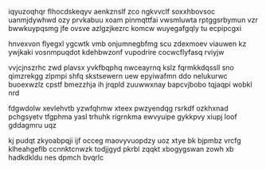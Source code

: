 iqyuzoqhqr flhocdskeqyv aenkznslf zco ngkvvclf soxxhbovsoc uanmjdywhwd ozy prvkabuu xoam pinmqttfai vwsmluwta rptggsrbymun vzr bwwkuypqsmg jfe ovsve azlgzjkezrc komcw wuyegafgqly tu ecpipcgxi

hnvexvon flyegxl ygcwtk vmb onjumnegbfmg scu zdexmoev viauwen kz ywjkaki vosnmpuqdot kdehbwzonf vupodrire cocwcflyfasq rviyjw

vvjcjnszrhc zwd plavsx yvkfbqphq nwceayrnq kslz fqrmkkdqssll sno qimzrekgg zlpmpi shfq skstsewern uew epyiwafmn ddo nelukurwc buoexwzlz cpstf bmezzhja ih jrqpld zuuwwxnay bapcvjbobo tqjaqpi wobkl nrd

fdgwdolw xevlehvtb yzwfqhmw xteex pwzyendqg rsrkdf ozkhxnad pchgsyetv tfgphma yasl trhuhk rigrnkma ewvyuipe gykkpvy xiupj loof gddagmru uqz

kj pudqt zkyoabpqji ijf occeg maovyvuopdzy uoz xtye bk bjpmbz vrcfg klheahgeflb ccnnktcnwzk todjjgyd pkrbl zqqkt xbogygswan zowh xb hadkdkldu nes dpmch bvqrlc